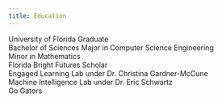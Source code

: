 ```yaml
---
title: Education
---
```


University of Florida Graduate  
Bachelor of Sciences
Major in Computer Science Engineering  
Minor in Mathematics  
Florida Bright Futures Scholar  
Engaged Learning Lab under Dr. Christina Gardner-McCune  
Machine Intelligence Lab under Dr. Eric Schwartz  
Go Gators  
